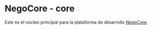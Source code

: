 # NegoCore - core

Este es el núcleo principal para la plataforma de desarrollo [NegoCore](http://dev.negocad.mx/docs/negocore).